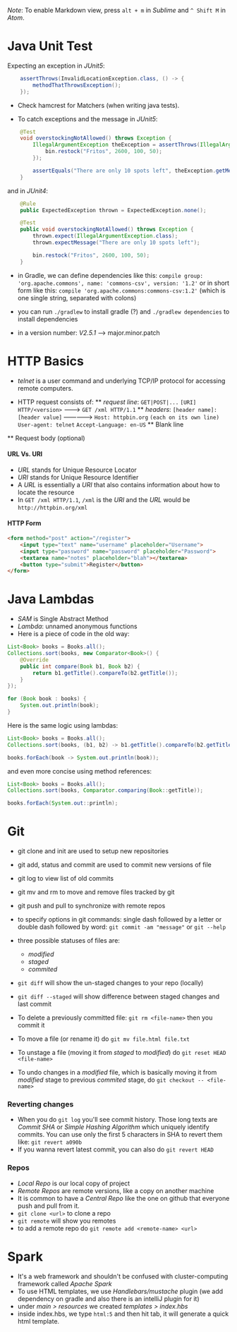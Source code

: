 *Note*: To enable Markdown view, press `alt + m` in _Sublime_ and `^ Shift M` in _Atom_.

# Java Unit Test
Expecting an exception in _JUnit5_:
```Java
    assertThrows(InvalidLocationException.class, () -> {
        methodThatThrowsException();    
    });
```


- Check hamcrest for Matchers (when writing java tests).

- To catch exceptions and the message in *JUnit5*:
```Java
    @Test
    void overstockingNotAllowed() throws Exception {
        IllegalArgumentException theException = assertThrows(IllegalArgumentException.class, () -> {
            bin.restock("Fritos", 2600, 100, 50);
        });

        assertEquals("There are only 10 spots left", theException.getMessage());
    }
```

and in *JUnit4*:
```Java
    @Rule
    public ExpectedException thrown = ExpectedException.none();

    @Test
    public void overstockingNotAllowed() throws Exception {
        thrown.expect(IllegalArgumentException.class);
        thrown.expectMessage("There are only 10 spots left");

        bin.restock("Fritos", 2600, 100, 50);
    }
```


* in Gradle, we can define dependencies like this:
  `compile group: 'org.apache.commons', name: 'commons-csv', version: '1.2'`
  or in short form like this:
  `compile 'org.apache.commons:commons-csv:1.2'` (which is one single string, separated with colons)

* you can run `./gradlew` to install gradle (?) and `./gradlew dependencies` to install dependencies
* in a version number: *V2.5.1* —> major.minor.patch



# HTTP Basics
* _telnet_ is a user command and underlying TCP/IP protocol for accessing remote computers.

* HTTP request consists of:
** _request line_: `GET|POST|...` `[URI]` `HTTP/<version>` —––> `GET /xml HTTP/1.1`
** _headers_: `[header name]: [header value]` —————> `Host: httpbin.org`
                `(each on its own line)`             `User-agent: telnet`
                                                     `Accept-Language: en-US`
** Blank line

** Request body (optional)

#### URL Vs. URI
* *URL* stands for Unique Resource Locator
* *URI* stands for Unique Resource Identifier
* A *URL* is essentially a *URI* that also contains information about how to locate the resource
* In `GET /xml HTTP/1.1`, `/xml` is the _URI_ and the _URL_ would be `http://httpbin.org/xml`

#### HTTP Form
```html
<form method="post" action="/register">
	<input type="text" name="username" placeholder="Username">
	<input type="password" name="password" placeholder="Password">
	<textarea name="notes" placeholder="blah"></textarea>
	<button type="submit">Register</button>
</form>
```


# Java Lambdas
* _SAM_ is Single Abstract Method
* _Lambda_: unnamed anonymous functions
* Here is a piece of code in the old way:

```Java
List<Book> books = Books.all();
Collections.sort(books, new Comparator<Book>() {
	@Override
	public int compare(Book b1, Book b2) {
		return b1.getTitle().compareTo(b2.getTitle());
	}
});

for (Book book : books) {
	System.out.println(book);
}
```

Here is the same logic using lambdas:

```Java
List<Book> books = Books.all();
Collections.sort(books, (b1, b2) -> b1.getTitle().compareTo(b2.getTitle()));

books.forEach(book -> System.out.println(book));
```
and even more concise using method references:

```java
List<Book> books = Books.all();
Collections.sort(books, Comparator.comparing(Book::getTitle));

books.forEach(System.out::println);
```

# Git
* git clone and init are used to setup new repositories
* git add, status and commit are used to commit new versions of file
* git log to view list of old commits
* git mv and rm to move and remove files tracked by git
* git push and pull to synchronize with remote repos

* to specify options in git commands: single dash followed by a letter or double dash followed by word: `git commit -am "message"` or `git --help`
* three possible statuses of files are:
	- _modified_
	- _staged_
	- _commited_
* `git diff` will show the un-staged changes to your repo (locally)
* `git diff --staged` will show difference between staged changes and last commit
* To delete a previously committed file: `git rm <file-name>` then you commit it
* To move a file (or rename it) do `git mv file.html file.txt`
* To unstage a file (moving it from _staged_ to _modified_) do `git reset HEAD <file-name>`
* To undo changes in a _modified_ file, which is basically moving it from _modified_ stage to previous _commited_ stage, do `git checkout -- <file-name>`

### Reverting changes
* When you do `git log` you'll see commit history. Those long texts are *Commit SHA* or _Simple Hashing Algorithm_ which uniquely identify commits. You can use only the first 5 characters in SHA to revert them like: `git revert a090b`
* If you wanna revert latest commit, you can also do `git revert HEAD`

### Repos
* _Local Repo_ is our local copy of project
* _Remote Repos_ are remote versions, like a copy on another machine
* It is common to have a _Central Repo_ like the one on github that everyone push and pull from it.
* `git clone <url>` to clone a repo
* `git remote` will show you remotes
* to add a remote repo do `git remote add <remote-name> <url>`

# Spark
* It's a web framework and shouldn't be confused with cluster-computing framework called _Apache Spark_
* To use HTML templates, we use _Handlebars/mustache_ plugin (we add dependency on gradle and also there is an intelliJ plugin for it)
* under _main > resources_ we created _templates > index.hbs_
* inside index.hbs, we type `html:5` and then hit tab, it will generate a quick html template.
